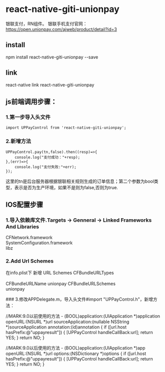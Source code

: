 #  react-native-giti-unionpay

银联支付，RN组件。
银联手机支付官网：https://open.unionpay.com/ajweb/product/detail?id=3

## install
npm install react-native-giti-unionpay --save

## link
react-native link react-native-giti-unionpay

## js前端调用步骤：
### 1.第一步导入头文件
    import UPPayControl from 'react-native-giti-unionpay';
### 2.新增方法
    UPPayControl.pay(tn,false).then((resp)=>{
        console.log("支付成功："+resp);
    },(err)=>{
        console.log("支付失败:"+err);
    });
这里的tn是后台服务器根据银联相关规则生成的订单信息；第二个参数为bool类型，表示是否为生产环境，如果不是则为false,否则为true.

## IOS配置步骤
### 1.导入依赖库文件.Targets -> Genneral -> Linked Frameworks And Libraries
  CFNetwork.framework <br />
  SystemConfiguration.framework <br />
  libz
### 2.Add Url Schemes
<p>
    在info.plist下 新增 URL Schemes 
  <key>CFBundleURLTypes</key> 
  <array> <br />
  <dict> <br />
  <key>CFBundleURLName</key> 
  <string>unionpay</string> 
  <key>CFBundleURLSchemes</key> 
  <array> <br />
  <string>unionpay</string> 
  </array> 
  </dict> 
  </array>
</p>
  ### 3.修改APPDelegate.m，导入头文件#import "UPPayControl.h"，新增方法：
<p>
//MARK:9.0以前使用的方法
- (BOOL)application:(UIApplication *)application openURL:(NSURL *)url sourceApplication:(nullable NSString *)sourceApplication annotation:(id)annotation
{
  if ([url.host hasPrefix:@"uppayresult"]) {
    [UPPayControl handleCallBack:url];
    return YES;
  }
  return NO;
}
</p>

<p>
//MARK:9.0以后使用的方法
- (BOOL)application:(UIApplication *)app openURL:(NSURL *)url options:(NSDictionary<UIApplicationOpenURLOptionsKey, id> *)options
{
  if ([url.host hasPrefix:@"uppayresult"]) {
    [UPPayControl handleCallBack:url];
    return YES;
  }
  return NO;
}
</p>

